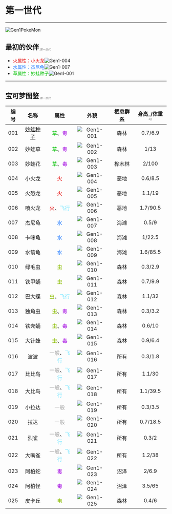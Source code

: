 # 第一世代

---

![Gen1PokeMon](/images/PokeMons/InitialPokeMon/gen1.jpg)

## 最初的伙伴<font size="1" color="#A9A9A9"><sub><i>.第一世代</i></sub></font>

* <font color="#E40000">火属性：小火龙</font>![Gen1-004](/images/PokeMons/Gen1/004.gif "小火龙")<br>
* <font color="#2B80FF">水属性：杰尼龟</font>![Gen1-007](/images/PokeMons/Gen1/007.gif "杰尼龟")<br>
* <font color="#00C000">草属性：妙蛙种子</font>![Gen1-001](/images/PokeMons/Gen1/001.gif "妙蛙种子")<br>

---

## 宝可梦图鉴<font size="1" color="#A9A9A9"><sub><i>.第一世代</i></sub></font>

|编号|名称|属性|外貌|栖息群系|身高<font size="1" color="#A9A9A9"><sub><i>m</i></sub></font>/体重<font size="1" color="#A9A9A9"><sub><i>kg</i></sub></font>|
|:---:|:---:|:---:|:---:|:---:|:---:|
|001|[妙蛙种子](/images/PokeMons/Gen1/Game/001.jpg "妙蛙种子")|<font color="#00C000">草</font>、<font color="#A000E0">毒</font>|![Gen1-001](/images/PokeMons/Gen1/001.gif "妙蛙种子")|森林|0.7/6.9|
|002|妙蛙草|<font color="#00C000">草</font>、<font color="#A000E0">毒</font>|![Gen1-002](/images/PokeMons/Gen1/002.gif "妙蛙草")|森林|1/13|
|003|妙蛙花|<font color="#00C000">草</font>、<font color="#A000E0">毒</font>|![Gen1-003](/images/PokeMons/Gen1/003.gif "妙蛙花")|桦木林|2/100|
|004|小火龙|<font color="#E40000">火</font>|![Gen1-004](/images/PokeMons/Gen1/004.gif "小火龙")|恶地|0.6/8.5|
|005|火恐龙|<font color="#E40000">火</font>|![Gen1-005](/images/PokeMons/Gen1/005.gif "火恐龙")|恶地|1.1/19|
|006|喷火龙|<font color="#E40000">火</font>、<font color="#7EE7FF">飞行</font>|![Gen1-006](/images/PokeMons/Gen1/006.gif "喷火龙")|恶地|1.7/90.5|
|007|杰尼龟|<font color="#2B80FF">水</font>|![Gen1-007](/images/PokeMons/Gen1/007.gif "杰尼龟")|海滩|0.5/9|
|008|卡咪龟|<font color="#2B80FF">水</font>|![Gen1-008](/images/PokeMons/Gen1/008.gif "卡咪龟")|海滩|1/22.5|
|009|水箭龟|<font color="#2B80FF">水</font>|![Gen1-009](/images/PokeMons/Gen1/009.gif "水箭龟")|海滩|1.6/85.5|
|010|绿毛虫|<font color="#8ABC00">虫</font>|![Gen1-010](/images/PokeMons/Gen1/010.gif "绿毛虫")|森林|0.3/2.9|
|011|铁甲蛹|<font color="#8ABC00">虫</font>|![Gen1-011](/images/PokeMons/Gen1/011.gif "铁甲蛹")|森林|0.7/9.9|
|012|巴大蝶|<font color="#8ABC00">虫</font>、<font color="#7EE7FF">飞行</font>|![Gen1-012](/images/PokeMons/Gen1/012.gif "巴大蝶")|森林|1.1/32|
|013|独角虫|<font color="#8ABC00">虫</font>、<font color="#A000E0">毒</font>|![Gen1-013](/images/PokeMons/Gen1/013.gif "独角虫")|森林|0.3/3.2|
|014|铁壳蛹|<font color="#8ABC00">虫</font>、<font color="#A000E0">毒</font>|![Gen1-014](/images/PokeMons/Gen1/014.gif "铁壳蛹")|森林|0.6/10|
|015|大针蜂|<font color="#8ABC00">虫</font>、<font color="#A000E0">毒</font>|![Gen1-015](/images/PokeMons/Gen1/015.gif "大针蜂")|森林|0.9/6.4|
|016|波波|<font color="#A2A2A2">一般</font>、<font color="#7EE7FF">飞行</font>|![Gen1-016](/images/PokeMons/Gen1/016.gif "波波")|所有|0.3/1.8|
|017|比比鸟|<font color="#A2A2A2">一般</font>、<font color="#7EE7FF">飞行</font>|![Gen1-017](/images/PokeMons/Gen1/017.gif "比比鸟")|所有|1.1/30|
|018|大比鸟|<font color="#A2A2A2">一般</font>、<font color="#7EE7FF">飞行</font>|![Gen1-018](/images/PokeMons/Gen1/018.gif "大比鸟")|所有|1.1/39.5|
|019|小拉达|<font color="#A2A2A2">一般</font>|![Gen1-019](/images/PokeMons/Gen1/019.gif "小拉达")|所有|0.3/3.5|
|020|拉达|<font color="#A2A2A2">一般</font>|![Gen1-020](/images/PokeMons/Gen1/020.gif "拉达")|所有|0.7/18.5|
|021|烈雀|<font color="#A2A2A2">一般</font>、<font color="#7EE7FF">飞行</font>|![Gen1-021](/images/PokeMons/Gen1/021.gif "烈雀")|所有|0.3/2|
|022|大嘴雀|<font color="#A2A2A2">一般</font>、<font color="#7EE7FF">飞行</font>|![Gen1-022](/images/PokeMons/Gen1/022.gif "大嘴雀")|所有|1.2/38|
|023|阿柏蛇|<font color="#A000E0">毒</font>|![Gen1-023](/images/PokeMons/Gen1/023.gif "阿柏蛇")|沼泽|2/6.9|
|024|阿柏怪|<font color="#A000E0">毒</font>|![Gen1-024](/images/PokeMons/Gen1/024.gif "阿柏怪")|沼泽|3.5/65|
|025|皮卡丘|<font color="#8ABC00">电</font>|![Gen1-025](/images/PokeMons/Gen1/025.gif "皮卡丘")|森林|0.4/6|
